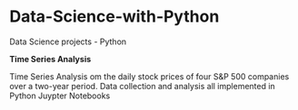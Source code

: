 # Data-Science-with-Python
Data Science projects - Python

**Time Series Analysis**


Time Series Analysis om the daily stock prices of four S&P 500 companies over a two-year period. Data collection and analysis all implemented in Python Juypter Notebooks
